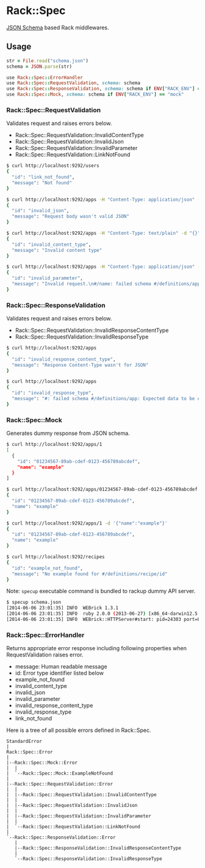 # Rack::Spec
[JSON Schema](http://json-schema.org/) based Rack middlewares.

## Usage
```ruby
str = File.read("schema.json")
schema = JSON.parse(str)

use Rack::Spec::ErrorHandler
use Rack::Spec::RequestValidation, schema: schema
use Rack::Spec::ResponseValidation, schema: schema if ENV["RACK_ENV"] == "test"
use Rack::Spec::Mock, schema: schema if ENV["RACK_ENV"] == "mock"
```

### Rack::Spec::RequestValidation
Validates request and raises errors below.

* Rack::Spec::RequestValidation::InvalidContentType
* Rack::Spec::RequestValidation::InvalidJson
* Rack::Spec::RequestValidation::InvalidParameter
* Rack::Spec::RequestValidation::LinkNotFound

```sh
$ curl http://localhost:9292/users
{
  "id": "link_not_found",
  "message": "Not found"
}

$ curl http://localhost:9292/apps -H "Content-Type: application/json" -d "invalid-json"
{
  "id": "invalid_json",
  "message": "Request body wasn't valid JSON"
}

$ curl http://localhost:9292/apps -H "Content-Type: text/plain" -d "{}"
{
  "id": "invalid_content_type",
  "message": "Invalid content type"
}

$ curl http://localhost:9292/apps -H "Content-Type: application/json" -d '{"name":"x"}'
{
  "id": "invalid_parameter",
  "message": "Invalid request.\n#/name: failed schema #/definitions/app/links/0/schema/properties/name: Expected string to match pattern \"/^[a-z][a-z0-9-]{3,50}$/\", value was: x."
}
```

### Rack::Spec::ResponseValidation
Validates request and raises errors below.

* Rack::Spec::RequestValidation::InvalidResponseContentType
* Rack::Spec::RequestValidation::InvalidResponseType

```sh
$ curl http://localhost:9292/apps
{
  "id": "invalid_response_content_type",
  "message": "Response Content-Type wasn't for JSON"
}

$ curl http://localhost:9292/apps
{
  "id": "invalid_response_type",
  "message": "#: failed schema #/definitions/app: Expected data to be of type \"object\"; value was: [\"message\", \"dummy\"]."
}
```

### Rack::Spec::Mock
Generates dummy response from JSON schema.

```sh
$ curl http://localhost:9292/apps/1
[
  {
    "id": "01234567-89ab-cdef-0123-456789abcdef",
    "name": "example"
  }
]

$ curl http://localhost:9292/apps/01234567-89ab-cdef-0123-456789abcdef
{
  "id": "01234567-89ab-cdef-0123-456789abcdef",
  "name": "example"
}

$ curl http://localhost:9292/apps/1 -d '{"name":"example"}'
{
  "id": "01234567-89ab-cdef-0123-456789abcdef",
  "name": "example"
}

$ curl http://localhost:9292/recipes
{
  "id": "example_not_found",
  "message": "No example found for #/definitions/recipe/id"
}
```

Note: `specup` executable command is bundled to rackup dummy API server.

```sh
$ specup schema.json
[2014-06-06 23:01:35] INFO  WEBrick 1.3.1
[2014-06-06 23:01:35] INFO  ruby 2.0.0 (2013-06-27) [x86_64-darwin12.5.0]
[2014-06-06 23:01:35] INFO  WEBrick::HTTPServer#start: pid=24303 port=8080
```

### Rack::Spec::ErrorHandler
Returns appropriate error response including following properties when RequestValidation raises error.

* message: Human readable message
* id: Error type identifier listed below
 * example_not_found
 * invalid_content_type
 * invalid_json
 * invalid_parameter
 * invalid_response_content_type
 * invalid_response_type
 * link_not_found

Here is a tree of all possible errors defined in Rack::Spec.

```
StandardError
|
Rack::Spec::Error
|
|--Rack::Spec::Mock::Error
|  |
|  `--Rack::Spec::Mock::ExampleNotFound
|
|--Rack::Spec::RequestValidation::Error
|  |
|  |--Rack::Spec::RequestValidation::InvalidContentType
|  |
|  |--Rack::Spec::RequestValidation::InvalidJson
|  |
|  |--Rack::Spec::RequestValidation::InvalidParameter
|  |
|  `--Rack::Spec::RequestValidation::LinkNotFound
|
`--Rack::Spec::ResponseValidation::Error
   |
   |--Rack::Spec::ResponseValidation::InvalidResponseContentType
   |
   `--Rack::Spec::ResponseValidation::InvalidResponseType
```
